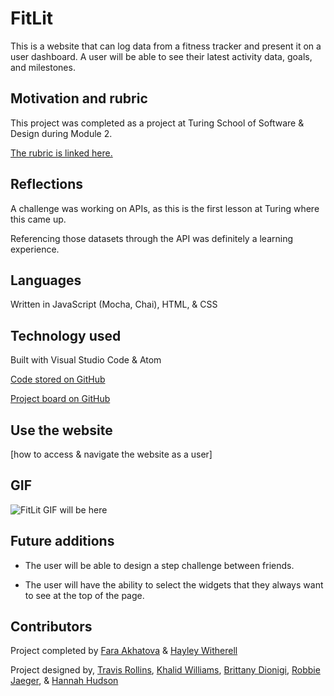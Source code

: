 # FitLit

This is a website that can log data from a fitness tracker and present it on a user dashboard. A user will be able to see their latest activity data, goals, and milestones.


## Motivation and rubric

This project was completed as a project at Turing School of Software & Design during Module 2.

[The rubric is linked here.](https://frontend.turing.edu/projects/fitlit.html)

## Reflections

A challenge was working on APIs, as this is the first lesson at Turing where this came up.

Referencing those datasets through the API was definitely a learning experience.

## Languages

Written in JavaScript (Mocha, Chai), HTML, & CSS

## Technology used

Built with Visual Studio Code & Atom

[Code stored on GitHub](https://github.com/hayleyw7/fitlit)

[Project board on GitHub](https://github.com/hayleyw7/fitlit/projects) 



## Use the website

[how to access & navigate the website as a user]

## GIF

<!-- replace this with a gif -->
![FitLit GIF will be here](assets/fitlit.gif) 

## Future additions

* The user will be able to design a step challenge between friends.

* The user will have the ability to select the widgets that they always want to see at the top of the page.

## Contributors

Project completed by [Fara Akhatova](https://github.com/Fakhatova) & [Hayley Witherell](https://github.com/hayleyw7)

Project designed by, [Travis Rollins](https://github.com/Kalikoze), [Khalid Williams](https://github.com/khalidwilliams), [Brittany Dionigi](https://github.com/brittanydionigi), [Robbie Jaeger](https://github.com/robbiejaeger), & [Hannah Hudson](https://github.com/hannahhch) 